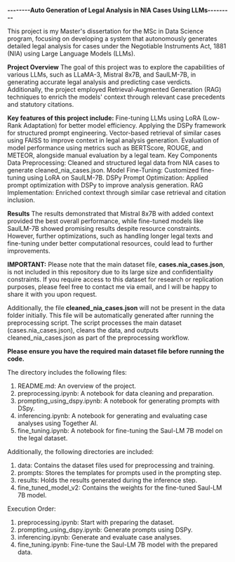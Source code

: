 **--------Auto Generation of Legal Analysis in NIA Cases Using LLMs---------**

This project is my Master's dissertation for the MSc in Data Science program, focusing on developing a system that autonomously generates detailed legal analysis for cases under the Negotiable Instruments Act, 1881 (NIA) using Large Language Models (LLMs).

**Project Overview**
The goal of this project was to explore the capabilities of various LLMs, such as LLaMA-3, Mistral 8x7B, and SaulLM-7B, in generating accurate legal analysis and predicting case verdicts. Additionally, the project employed Retrieval-Augmented Generation (RAG) techniques to enrich the models' context through relevant case precedents and statutory citations.

**Key features of this project include:**
Fine-tuning LLMs using LoRA (Low-Rank Adaptation) for better model efficiency.
Applying the DSPy framework for structured prompt engineering.
Vector-based retrieval of similar cases using FAISS to improve context in legal analysis generation.
Evaluation of model performance using metrics such as BERTScore, ROUGE, and METEOR, alongside manual evaluation by a legal team.
Key Components
Data Preprocessing: Cleaned and structured legal data from NIA cases to generate cleaned_nia_cases.json.
Model Fine-Tuning: Customized fine-tuning using LoRA on SaulLM-7B.
DSPy Prompt Optimization: Applied prompt optimization with DSPy to improve analysis generation.
RAG Implementation: Enriched context through similar case retrieval and citation inclusion.

**Results**
The results demonstrated that Mistral 8x7B with added context provided the best overall performance, while fine-tuned models like SaulLM-7B showed promising results despite resource constraints. However, further optimizations, such as handling longer legal texts and fine-tuning under better computational resources, could lead to further improvements.

**IMPORTANT:** Please note that the main dataset file, **cases.nia_cases.json**, is not included in this repository due to its large size and confidentiality constraints. If you require access to this dataset for research or replication purposes, please feel free to contact me via email, and I will be happy to share it with you upon request.

Additionally, the file **cleaned_nia_cases.json** will not be present in the data folder initially. This file will be automatically generated after running the preprocessing script. The script processes the main dataset (cases.nia_cases.json), cleans the data, and outputs cleaned_nia_cases.json as part of the preprocessing workflow.

**Please ensure you have the required main dataset file before running the code.**

The directory includes the following files:

1. README.md: An overview of the project.
2. preprocessing.ipynb: A notebook for data cleaning and preparation.
3. prompting_using_dspy.ipynb: A notebook for generating prompts with DSpy.
4. inferencing.ipynb: A notebook for generating and evaluating case analyses using Together AI.
5. fine_tuning.ipynb: A notebook for fine-tuning the Saul-LM 7B model on the legal dataset.

Additionally, the following directories are included:
1. data: Contains the dataset files used for preprocessing and training.
2. prompts: Stores the templates for prompts used in the prompting step.
3. results: Holds the results generated during the inference step.
4. fine_tuned_model_v2: Contains the weights for the fine-tuned Saul-LM 7B model.

Execution Order:
1. preprocessing.ipynb: Start with preparing the dataset.
2. prompting_using_dspy.ipynb: Generate prompts using DSPy.
3. inferencing.ipynb: Generate and evaluate case analyses.
4. fine_tuning.ipynb: Fine-tune the Saul-LM 7B model with the prepared data.

